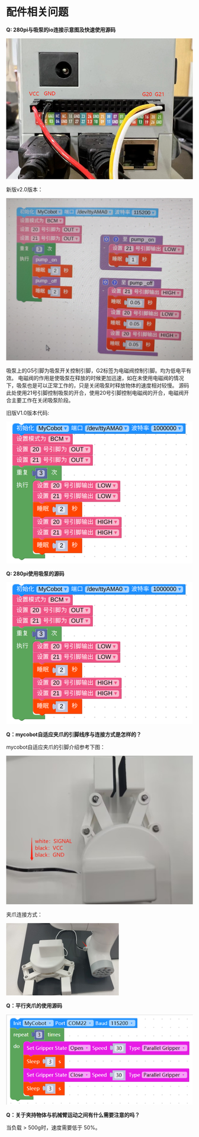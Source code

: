# 配件相关问题

**Q:  280pi与吸泵的io连接示意图及快速使用源码**

![](../../resource/4-SupportAndService/9.Troubleshooting/9.images/pi_acce_1.png)

新版v2.0版本：

![](../../resource/4-SupportAndService/9.Troubleshooting/9.images/pi_acce_2.png)

吸泵上的G5引脚为吸泵开关控制引脚，G2标签为电磁阀控制引脚。均为低电平有效。
电磁阀的作用是使吸泵在释放的时候更加迅速，如在未使用电磁阀的情况下，吸泵也是可以正常工作的，只是关闭吸泵时释放物体的速度相对较慢。
源码此处使用21号引脚控制吸泵的开合，使用20号引脚控制电磁阀的开合，电磁阀开合主要工作在关闭吸泵阶段。

旧版V1.0版本代码:

![](../../resource/4-SupportAndService/9.Troubleshooting/9.images/pi_acce_3.png)

**Q: 280pi使用吸泵的源码**

![](../../resource/4-SupportAndService/9.Troubleshooting/9.images/pi_acce_3.png)

**Q：mycobot自适应夹爪的引脚线序与连接方式是怎样的？**

mycobot自适应夹爪的引脚介绍参考下图：

![](../../resource/4-SupportAndService/9.Troubleshooting/9.images/acce_3.png)

夹爪连接方式：

![](../../resource/4-SupportAndService/9.Troubleshooting/9.images/acce_4.png)

**Q：平行夹爪的使用源码**

![](../../resource/4-SupportAndService/9.Troubleshooting/9.images/acce_5.png)

**Q：关于夹持物体与机械臂运动之间有什么需要注意的吗？**

当负载 > 500g时，速度需要低于 50%。
